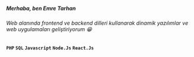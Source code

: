 ##### Merhaba, ben Emre Tarhan
###### Web alanında frontend ve backend dilleri kullanarak dinamik yazılımlar ve web uygulamaları geliştiriyorum 😁

#### ``PHP`` ``SQL`` ``Javascript`` ``Node.Js`` ``React.Js``
